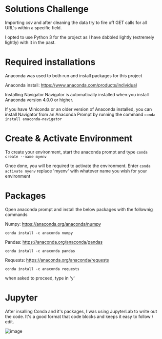 # Solutions Challenge
Importing csv and after cleaning the data try to fire off GET calls for all URL's within a specific field.

I opted to use Python 3 for the project as I have dabbled lightly (extremely lightly) with it in the past.

# Required installations
Anaconda was used to both run and install packages for this project

Anaconda install: https://www.anaconda.com/products/individual

Installing Navigator
Navigator is automatically installed when you install Anaconda version 4.0.0 or higher.

If you have Miniconda or an older version of Anaconda installed, you can install Navigator from an Anaconda Prompt by running the command ```conda install anaconda-navigator```

# Create & Activate Environment

To create your environment, start the anaconda prompt and type ```conda create --name myenv```

Once done, you will be required to activate the environment. Enter ```conda activate myenv```
replace 'myenv' with whatever name you wish for your environment

# Packages

Open anaconda prompt and install the below packages with the follownig commands

Numpy: https://anaconda.org/anaconda/numpy

```conda install -c anaconda numpy```

Pandas: https://anaconda.org/anaconda/pandas

```conda install -c anaconda pandas```

Requests: https://anaconda.org/anaconda/requests

```conda install -c anaconda requests```

when asked to proceed, type in 'y'

# Jupyter

After insalling Conda and it's packages, I was using JupyterLab to write out the code.
It's a good format that code blocks and keeps it easy to follow / edit.

![image](https://user-images.githubusercontent.com/95093171/143609555-fdd42365-a84e-416f-821a-260e60f918c2.png)

